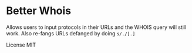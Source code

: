 # Better Whois

Allows users to input protocols in their URLs and the WHOIS query will still work. Also re-fangs URLs defanged by doing `s/./[.]`

License MIT
